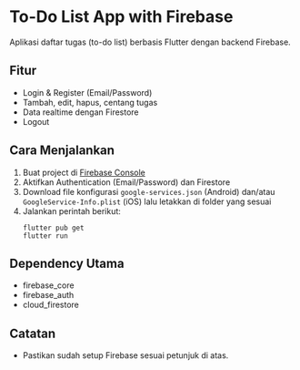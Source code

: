# To-Do List App with Firebase

Aplikasi daftar tugas (to-do list) berbasis Flutter dengan backend Firebase.

## Fitur
- Login & Register (Email/Password)
- Tambah, edit, hapus, centang tugas
- Data realtime dengan Firestore
- Logout

## Cara Menjalankan
1. Buat project di [Firebase Console](https://console.firebase.google.com/)
2. Aktifkan Authentication (Email/Password) dan Firestore
3. Download file konfigurasi `google-services.json` (Android) dan/atau `GoogleService-Info.plist` (iOS) lalu letakkan di folder yang sesuai
4. Jalankan perintah berikut:
   ```
   flutter pub get
   flutter run
   ```

## Dependency Utama
- firebase_core
- firebase_auth
- cloud_firestore

## Catatan
- Pastikan sudah setup Firebase sesuai petunjuk di atas.
